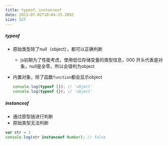 ```yaml
---
title: typeof、instanceof
date: 2023-07-02T10:04:15.289Z
size: 527
---
```

##### typeof
- 原始类型除了null（object），都可以正确判断
  - js初期为了性能考虑，使用低位存储变量的类型信息，000 开头代表是对象，null是全零，所以会错判为object
- 内置对象，除了函数`function`都会显示object

  ```javascript
  console.log(typeof []); // 'object'
  console.log(typeof {}); // 'object'
  ```

##### instanceof
- 通过原型链进行判断
- 原始类型无法判断

```javascript
var str = 1
console.log(str instanceof Number); // false
```


